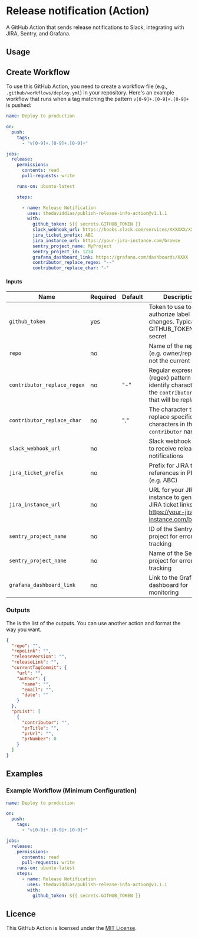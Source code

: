 # Release notification (Action)

A GitHub Action that sends release notifications to Slack, integrating with JIRA, Sentry, and Grafana.

## Usage

## Create Workflow

To use this GitHub Action, you need to create a workflow file (e.g., ``.github/workflows/deploy.yml``) in your repository. Here's an example workflow that runs when a tag matching the pattern `v[0-9]+.[0-9]+.[0-9]+` is pushed:

```yaml
name: Deploy to production

on:
  push:
    tags:
      - "v[0-9]+.[0-9]+.[0-9]+"

jobs:
  release:
    permissions:
      contents: read
      pull-requests: write

    runs-on: ubuntu-latest

    steps:

      - name: Release Notification
        uses: thedaviddias/publish-release-info-action@v1.1.1
        with:
          github_token: ${{ secrets.GITHUB_TOKEN }}
          slack_webhook_url: https://hooks.slack.com/services/XXXXXX/XXXXX/XXXXXXX
          jira_ticket_prefix: ABC
          jira_instance_url: https://your-jira-instance.com/browse
          sentry_project_name: MyProject
          sentry_project_id: 1234
          grafana_dashboard_link: https://grafana.com/dashboards/XXXX
          contributor_replace_regex: "--"
          contributor_replace_char: "-"
```

#### Inputs

| Name                        | Required | Default | Description                                                                                               |
| --------------------------- | -------- | ------- | --------------------------------------------------------------------------------------------------------- |
| `github_token`              | yes      |         | Token to use to authorize label changes. Typically the GITHUB_TOKEN secret                                |
| `repo`                      | no       |         | Name of the repo (e.g. owner/repo) if not the current one                                                 |
| `contributor_replace_regex` | no       | "-"     | Regular expression (regex) pattern to identify characters in the `contributor` name that will be replaced |
| `contributor_replace_char`  | no       | "."     | The character that will replace specific characters in the `contributor` name                             |
| `slack_webhook_url`         | no       |         | Slack webhook URL to receive release notifications                                                        |
| `jira_ticket_prefix`        | no       |         | Prefix for JIRA ticket references in PR titles (e.g. ABC)                                                 |
| `jira_instance_url`         | no       |         | URL for your JIRA instance to generate JIRA ticket links (e.g. https://your-jira-instance.com/browse)     |
| `sentry_project_name`       | no       |         | ID of the Sentry project for error tracking                                                               |
| `sentry_project_name`       | no       |         | Name of the Sentry project for error tracking                                                             |
| `grafana_dashboard_link`    | no       |         | Link to the Grafana dashboard for monitoring                                                              |


### Outputs

The is the list of the outputs. You can use another action and format the way you want.


```json
{
  "repo": "",
  "repoLink": "",
  "releaseVersion": "",
  "releaseLink": "",
  "currentTagCommit": {
    "url": "",
    "author": {
      "name": "",
      "email": "",
      "date": ""
    }
  },
  "prList": [
    {
      "contributor": "",
      "prTitle": "",
      "prUrl": "",
      "prNumber": 0
    }
  ]
}
```

## Examples

### Example Workflow (Minimum Configuration)

```yaml
name: Deploy to production

on:
  push:
    tags:
      - "v[0-9]+.[0-9]+.[0-9]+"

jobs:
  release:
    permissions:
      contents: read
      pull-requests: write
    runs-on: ubuntu-latest
    steps:
      - name: Release Notification
        uses: thedaviddias/publish-release-info-action@v1.1.1
        with:
          github_token: ${{ secrets.GITHUB_TOKEN }}

```

## Licence

This GitHub Action is licensed under the [MIT License](./LICENSE).
